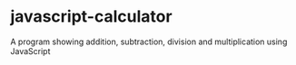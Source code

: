 # javascript-calculator
A program showing addition, subtraction, division and multiplication using JavaScript 
